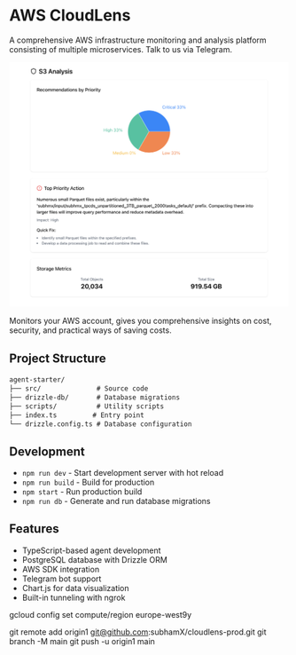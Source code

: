 # AWS CloudLens

A comprehensive AWS infrastructure monitoring and analysis platform consisting of multiple microservices. Talk to us via Telegram.

![](https://raw.githubusercontent.com/subhamX/aws-cloudlens/refs/heads/main/docs/main.png)



Monitors your AWS account, gives you comprehensive insights on cost, security, and practical ways of saving costs.

## Project Structure

```
agent-starter/
├── src/              # Source code
├── drizzle-db/       # Database migrations
├── scripts/          # Utility scripts
├── index.ts         # Entry point
└── drizzle.config.ts # Database configuration
```

## Development

- `npm run dev` - Start development server with hot reload
- `npm run build` - Build for production
- `npm start` - Run production build
- `npm run db` - Generate and run database migrations

## Features

- TypeScript-based agent development
- PostgreSQL database with Drizzle ORM
- AWS SDK integration
- Telegram bot support
- Chart.js for data visualization
- Built-in tunneling with ngrok


gcloud config set compute/region europe-west9y


git remote add origin1 git@github.com:subhamX/cloudlens-prod.git
git branch -M main
git push -u origin1 main